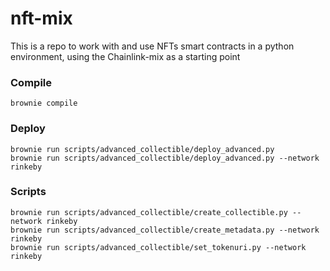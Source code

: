 # nft-mix
This is a repo to work with and use NFTs smart contracts in a python environment, using the Chainlink-mix as a starting point
### Compile
```
brownie compile
```
### Deploy
```
brownie run scripts/advanced_collectible/deploy_advanced.py
brownie run scripts/advanced_collectible/deploy_advanced.py --network rinkeby
```
### Scripts
```
brownie run scripts/advanced_collectible/create_collectible.py --network rinkeby
brownie run scripts/advanced_collectible/create_metadata.py --network rinkeby
brownie run scripts/advanced_collectible/set_tokenuri.py --network rinkeby
```